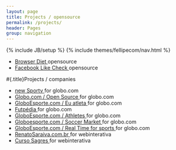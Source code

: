 ```yaml
---
layout: page
title: Projects / opensource
permalink: /projects/
header: Pages
group: navigation
---
```

{% include JB/setup %}
{% include themes/fellipecom/nav.html %}

<ul class="list projects">
    <li class="list-item">
        <a href="http://browserdiet.com">
            Browser Diet
        </a>
        <span class="list-note">opensource</span>
    </li>
    <li class="list-item">
        <a href="http://fellipe.com/apps/facebook-like-check/">
            Facebook Like Check
        </a>
        <span class="list-note">opensource</span>
    </li>
</ul>

#{.title}Projects / companies

<ul class="list projects">
    <li class="list-item">
        <a href="http://sportv.globo.com/site/">
            <span class="label">new</span>
            Sportv
        </a>
        <span class="list-note">for globo.com</span>
    </li>
    <li class="list-item">
        <a href="http://opensource.globo.com">
            Globo.com / Open Source
        </a>
        <span class="list-note">for globo.com</span>
    </li>
    <li class="list-item">
        <a href="http://globoesporte.globo.com/eu-atleta/">
            GloboEsporte.com / Eu atleta
        </a>
        <span class="list-note">for globo.com</span>
    </li>
    <li class="list-item">
        <a href="http://futpedia.globo.com">
            Futpédia
        </a>
        <span class="list-note">for globo.com</span>
    </li>
    <li class="list-item">
        <a href="http://globoesporte.globo.com/atleta/messi.html">
            GloboEsporte.com / Athletes
        </a>
        <span class="list-note">for globo.com</span>
    </li>
    <li class="list-item">
        <a href="http://globoesporte.globo.com/futebol/vai-e-vem-do-mercado/">
            Globoesporte.com / Soccer Market
        </a>
        <span class="list-note">for globo.com</span>
    </li>
    <li class="list-item">
        <a href="http://globoesporte.globo.com/temporeal/futebol/25-03-2013/brasil-russia/">
            GloboEsporte.com / Real Time for sports
        </a>
        <span class="list-note">for globo.com</span>
    </li>
    <li class="list-item">
        <a href="http://www.renatosaraiva.com.br/">
            RenatoSaraiva.com.br
        </a>
        <span class="list-note">for webinterativa</span>
    </li>
    <li class="list-item">
        <a href="http://www.cursosagres.com.br/">
            Curso Sagres
        </a>
        <span class="list-note">for webinterativa</span>
    </li>
</ul>